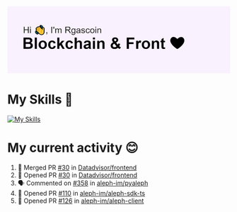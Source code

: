 <!--
**Rgascoin/Rgascoin** is a ✨ _special_ ✨ repository because its `README.md` (this file) appears on your GitHub profile.
-->

![image info](./header.png)


# My Skills 🌟

[![My Skills](https://skillicons.dev/icons?i=solidity,nextjs,tailwind,react,nodejs,ts,docker,jest,py,postgres,git,bash,cpp)](https://skillicons.dev)


# My current activity 😊

<!--START_SECTION:activity-->
1. 🎉 Merged PR [#30](https://github.com/Datadvisor/frontend/pull/30) in [Datadvisor/frontend](https://github.com/Datadvisor/frontend)
2. 💪 Opened PR [#30](https://github.com/Datadvisor/frontend/pull/30) in [Datadvisor/frontend](https://github.com/Datadvisor/frontend)
3. 🗣 Commented on [#358](https://github.com/aleph-im/pyaleph/issues/358) in [aleph-im/pyaleph](https://github.com/aleph-im/pyaleph)
4. 💪 Opened PR [#110](https://github.com/aleph-im/aleph-sdk-ts/pull/110) in [aleph-im/aleph-sdk-ts](https://github.com/aleph-im/aleph-sdk-ts)
5. 💪 Opened PR [#126](https://github.com/aleph-im/aleph-client/pull/126) in [aleph-im/aleph-client](https://github.com/aleph-im/aleph-client)
<!--END_SECTION:activity-->

